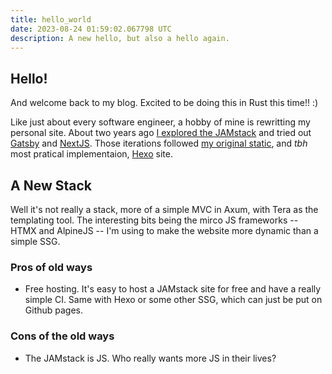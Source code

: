 ```yaml
---
title: hello_world
date: 2023-08-24 01:59:02.067798 UTC
description: A new hello, but also a hello again.
---
```

## Hello!

And welcome back to my blog. Excited to be doing this in Rust this time!! :)

Like just about every software engineer, a hobby of mine is rewritting my personal site. About two years ago
[I explored the JAMstack](https://github.com/Austionian?tab=repositories&q=blog.r00ks&type=&language=typescript&sort=) and tried out [Gatsby](https://www.gatsbyjs.com/) and [NextJS](https://nextjs.org).
Those iterations followed [my original static](https://github.com/Austionian/RooksBooksBlog), and _tbh_ most
pratical implementaion, [Hexo](https://hexo.io/index.html) site.

## A New Stack
Well it's not really a stack, more of a simple MVC in Axum, with Tera as the templating tool. The interesting bits
being the mirco JS frameworks -- HTMX and AlpineJS -- I'm using to make the website more dynamic than a simple
SSG.

### Pros of old ways
- Free hosting. It's easy to host a JAMstack site for free and have a really simple CI. Same with Hexo or some other
SSG, which can just be put on Github pages.

### Cons of the old ways
- The JAMstack is JS. Who really wants more JS in their lives?
